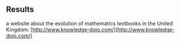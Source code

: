 ## Results
a website about the evolution of mathematics textbooks in the United Kingdom: [http://www.knowledge-dojo.com/](http://www.knowledge-dojo.com/)